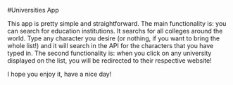 #Universities App

This app is pretty simple and straightforward. The main functionality is: you can search for education institutions. It searchs for all colleges around the world. Type any character you desire 
(or nothing, if you want to bring the whole list!) and it will search in the API for the characters that you have typed in.
The second functionality is: when you click on any university displayed on the list, you will be redirected to their respective website!

I hope you enjoy it, have a nice day!


